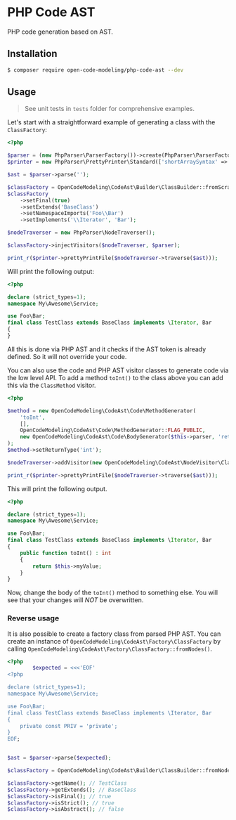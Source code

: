 # PHP Code AST

PHP code generation based on AST.

## Installation

```bash
$ composer require open-code-modeling/php-code-ast --dev
```

## Usage

> See unit tests in `tests` folder for comprehensive examples.

Let's start with a straightforward example of generating a class with the `ClassFactory`:

```php
<?php

$parser = (new PhpParser\ParserFactory())->create(PhpParser\ParserFactory::ONLY_PHP7);
$printer = new PhpParser\PrettyPrinter\Standard(['shortArraySyntax' => true]);

$ast = $parser->parse('');

$classFactory = OpenCodeModeling\CodeAst\Builder\ClassBuilder::fromScratch('TestClass', 'My\\Awesome\\Service');
$classFactory
    ->setFinal(true)
    ->setExtends('BaseClass')
    ->setNamespaceImports('Foo\\Bar')
    ->setImplements('\\Iterator', 'Bar');

$nodeTraverser = new PhpParser\NodeTraverser();

$classFactory->injectVisitors($nodeTraverser, $parser);

print_r($printer->prettyPrintFile($nodeTraverser->traverse($ast)));
```

Will print the following output:

```php
<?php

declare (strict_types=1);
namespace My\Awesome\Service;

use Foo\Bar;
final class TestClass extends BaseClass implements \Iterator, Bar
{
}
```

All this is done via PHP AST and it checks if the AST token is already defined. So it will not override your code.

You can also use the code and PHP AST visitor classes to generate code via the low level API.
To add a method `toInt()` to the class above you can add this via the `ClassMethod` visitor.

```php
<?php

$method = new OpenCodeModeling\CodeAst\Code\MethodGenerator(
    'toInt',
    [],
    OpenCodeModeling\CodeAst\Code\MethodGenerator::FLAG_PUBLIC,
    new OpenCodeModeling\CodeAst\Code\BodyGenerator($this->parser, 'return $this->myValue;')
);
$method->setReturnType('int');

$nodeTraverser->addVisitor(new OpenCodeModeling\CodeAst\NodeVisitor\ClassMethod($method));

print_r($printer->prettyPrintFile($nodeTraverser->traverse($ast)));
```

This will print the following output.

```php
<?php

declare (strict_types=1);
namespace My\Awesome\Service;

use Foo\Bar;
final class TestClass extends BaseClass implements \Iterator, Bar
{
    public function toInt() : int
    {
        return $this->myValue;
    }
}
```

Now, change the body of the `toInt()` method to something else. You will see that your changes will *NOT* be overwritten.

### Reverse usage

It is also possible to create a factory class from parsed PHP AST. You can create an instance of `OpenCodeModeling\CodeAst\Factory\ClassFactory` by 
calling `OpenCodeModeling\CodeAst\Factory\ClassFactory::fromNodes()`.

```php
<?php
        $expected = <<<'EOF'
<?php

declare (strict_types=1);
namespace My\Awesome\Service;

use Foo\Bar;
final class TestClass extends BaseClass implements \Iterator, Bar
{
    private const PRIV = 'private';
}
EOF;


$ast = $parser->parse($expected);

$classFactory = OpenCodeModeling\CodeAst\Builder\ClassBuilder::fromNodes(...$ast);

$classFactory->getName(); // TestClass
$classFactory->getExtends(); // BaseClass
$classFactory->isFinal(); // true
$classFactory->isStrict(); // true
$classFactory->isAbstract(); // false

```
